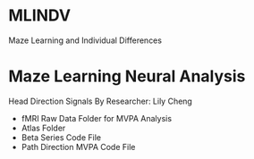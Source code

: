 # MLINDV
Maze Learning and Individual Differences

# Maze Learning Neural Analysis 
Head Direction Signals By Researcher: Lily Cheng
* fMRI Raw Data Folder for MVPA Analysis [](NEURAL_ANALYSIS)
* Atlas Folder
* Beta Series Code File
* Path Direction MVPA Code File
